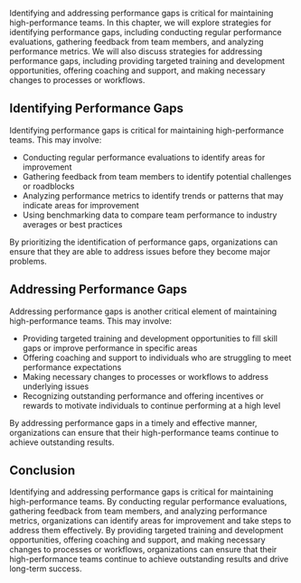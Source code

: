 
Identifying and addressing performance gaps is critical for maintaining high-performance teams. In this chapter, we will explore strategies for identifying performance gaps, including conducting regular performance evaluations, gathering feedback from team members, and analyzing performance metrics. We will also discuss strategies for addressing performance gaps, including providing targeted training and development opportunities, offering coaching and support, and making necessary changes to processes or workflows.

Identifying Performance Gaps
----------------------------

Identifying performance gaps is critical for maintaining high-performance teams. This may involve:

* Conducting regular performance evaluations to identify areas for improvement
* Gathering feedback from team members to identify potential challenges or roadblocks
* Analyzing performance metrics to identify trends or patterns that may indicate areas for improvement
* Using benchmarking data to compare team performance to industry averages or best practices

By prioritizing the identification of performance gaps, organizations can ensure that they are able to address issues before they become major problems.

Addressing Performance Gaps
---------------------------

Addressing performance gaps is another critical element of maintaining high-performance teams. This may involve:

* Providing targeted training and development opportunities to fill skill gaps or improve performance in specific areas
* Offering coaching and support to individuals who are struggling to meet performance expectations
* Making necessary changes to processes or workflows to address underlying issues
* Recognizing outstanding performance and offering incentives or rewards to motivate individuals to continue performing at a high level

By addressing performance gaps in a timely and effective manner, organizations can ensure that their high-performance teams continue to achieve outstanding results.

Conclusion
----------

Identifying and addressing performance gaps is critical for maintaining high-performance teams. By conducting regular performance evaluations, gathering feedback from team members, and analyzing performance metrics, organizations can identify areas for improvement and take steps to address them effectively. By providing targeted training and development opportunities, offering coaching and support, and making necessary changes to processes or workflows, organizations can ensure that their high-performance teams continue to achieve outstanding results and drive long-term success.
